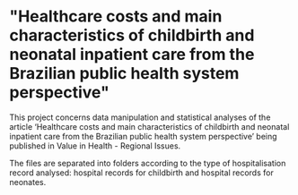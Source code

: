 # "Healthcare costs and main characteristics of childbirth and neonatal inpatient care from the Brazilian public health system perspective"
This project concerns data manipulation and statistical analyses of the article ‘Healthcare costs and main characteristics of childbirth and neonatal inpatient care from the Brazilian public health system perspective’ being published in Value in Health - Regional Issues.

The files are separated into folders according to the type of hospitalisation record analysed: hospital records for childbirth and hospital records for neonates.

